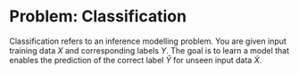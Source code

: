 # Problem: Classification

Classification refers to an inference modelling problem.
You are given input training data $X$ and corresponding labels $Y$. The goal is to learn a model that enables 
the prediction of the correct label $\tilde Y$ for unseen input data $\tilde X$.